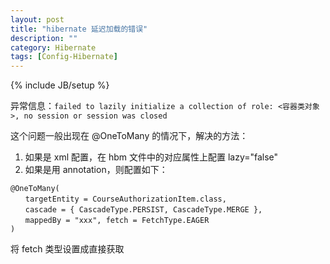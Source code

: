 ```yaml
---
layout: post
title: "hibernate 延迟加载的错误"
description: ""
category: Hibernate
tags: [Config-Hibernate]
---
```

{% include JB/setup %}

异常信息：`failed to lazily initialize a collection of role: <容器类对象>, no session or session was closed`

这个问题一般出现在 @OneToMany 的情况下，解决的方法：

1. 如果是 xml 配置，在 hbm 文件中的对应属性上配置 lazy="false"
2. 如果是用 annotation，则配置如下：

```nginx
@OneToMany(
　　targetEntity = CourseAuthorizationItem.class,
　　cascade = { CascadeType.PERSIST, CascadeType.MERGE },
　　mappedBy = "xxx", fetch = FetchType.EAGER
)
```

将 fetch 类型设置成直接获取